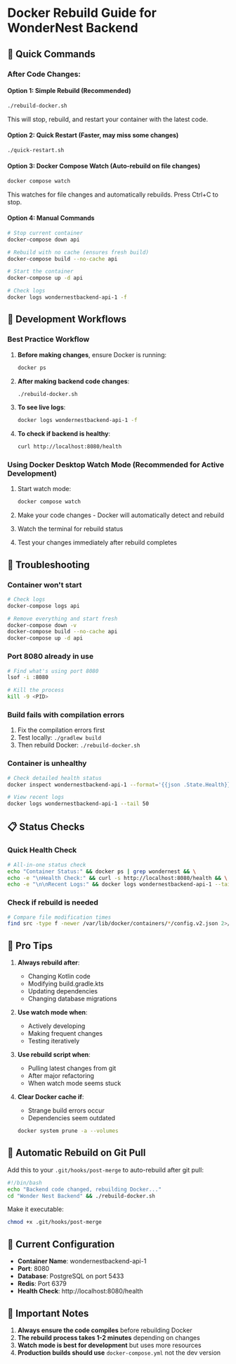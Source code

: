 # Docker Rebuild Guide for WonderNest Backend

## 🚀 Quick Commands

### After Code Changes:

#### Option 1: Simple Rebuild (Recommended)
```bash
./rebuild-docker.sh
```
This will stop, rebuild, and restart your container with the latest code.

#### Option 2: Quick Restart (Faster, may miss some changes)
```bash
./quick-restart.sh
```

#### Option 3: Docker Compose Watch (Auto-rebuild on file changes)
```bash
docker compose watch
```
This watches for file changes and automatically rebuilds. Press Ctrl+C to stop.

#### Option 4: Manual Commands
```bash
# Stop current container
docker-compose down api

# Rebuild with no cache (ensures fresh build)
docker-compose build --no-cache api

# Start the container
docker-compose up -d api

# Check logs
docker logs wondernestbackend-api-1 -f
```

## 🔧 Development Workflows

### Best Practice Workflow

1. **Before making changes**, ensure Docker is running:
   ```bash
   docker ps
   ```

2. **After making backend code changes**:
   ```bash
   ./rebuild-docker.sh
   ```

3. **To see live logs**:
   ```bash
   docker logs wondernestbackend-api-1 -f
   ```

4. **To check if backend is healthy**:
   ```bash
   curl http://localhost:8080/health
   ```

### Using Docker Desktop Watch Mode (Recommended for Active Development)

1. Start watch mode:
   ```bash
   docker compose watch
   ```

2. Make your code changes - Docker will automatically detect and rebuild

3. Watch the terminal for rebuild status

4. Test your changes immediately after rebuild completes

## 🐛 Troubleshooting

### Container won't start
```bash
# Check logs
docker-compose logs api

# Remove everything and start fresh
docker-compose down -v
docker-compose build --no-cache api
docker-compose up -d api
```

### Port 8080 already in use
```bash
# Find what's using port 8080
lsof -i :8080

# Kill the process
kill -9 <PID>
```

### Build fails with compilation errors
1. Fix the compilation errors first
2. Test locally: `./gradlew build`
3. Then rebuild Docker: `./rebuild-docker.sh`

### Container is unhealthy
```bash
# Check detailed health status
docker inspect wondernestbackend-api-1 --format='{{json .State.Health}}'

# View recent logs
docker logs wondernestbackend-api-1 --tail 50
```

## 📋 Status Checks

### Quick Health Check
```bash
# All-in-one status check
echo "Container Status:" && docker ps | grep wondernest && \
echo -e "\nHealth Check:" && curl -s http://localhost:8080/health && \
echo -e "\n\nRecent Logs:" && docker logs wondernestbackend-api-1 --tail 5
```

### Check if rebuild is needed
```bash
# Compare file modification times
find src -type f -newer /var/lib/docker/containers/*/config.v2.json 2>/dev/null | head -5
```

## 🎯 Pro Tips

1. **Always rebuild after**:
   - Changing Kotlin code
   - Modifying build.gradle.kts
   - Updating dependencies
   - Changing database migrations

2. **Use watch mode when**:
   - Actively developing
   - Making frequent changes
   - Testing iteratively

3. **Use rebuild script when**:
   - Pulling latest changes from git
   - After major refactoring
   - When watch mode seems stuck

4. **Clear Docker cache if**:
   - Strange build errors occur
   - Dependencies seem outdated
   ```bash
   docker system prune -a --volumes
   ```

## 🔄 Automatic Rebuild on Git Pull

Add this to your `.git/hooks/post-merge` to auto-rebuild after git pull:
```bash
#!/bin/bash
echo "Backend code changed, rebuilding Docker..."
cd "Wonder Nest Backend" && ./rebuild-docker.sh
```

Make it executable:
```bash
chmod +x .git/hooks/post-merge
```

## 📝 Current Configuration

- **Container Name**: wondernestbackend-api-1
- **Port**: 8080
- **Database**: PostgreSQL on port 5433
- **Redis**: Port 6379
- **Health Check**: http://localhost:8080/health

## 🚨 Important Notes

1. **Always ensure the code compiles** before rebuilding Docker
2. **The rebuild process takes 1-2 minutes** depending on changes
3. **Watch mode is best for development** but uses more resources
4. **Production builds should use** `docker-compose.yml` not the dev version